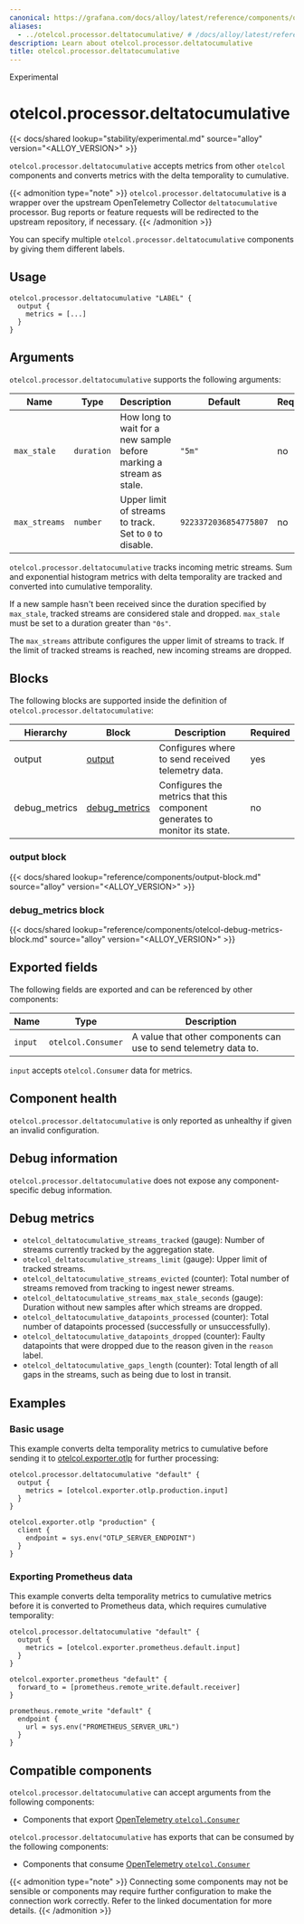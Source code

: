 ```yaml
---
canonical: https://grafana.com/docs/alloy/latest/reference/components/otelcol/otelcol.processor.deltatocumulative/
aliases:
  - ../otelcol.processor.deltatocumulative/ # /docs/alloy/latest/reference/otelcol.processor.deltatocumulative/
description: Learn about otelcol.processor.deltatocumulative
title: otelcol.processor.deltatocumulative
---
```


<span class="badge docs-labels__stage docs-labels__item">Experimental</span>

# otelcol.processor.deltatocumulative

{{< docs/shared lookup="stability/experimental.md" source="alloy" version="<ALLOY_VERSION>" >}}

`otelcol.processor.deltatocumulative` accepts metrics from other `otelcol` components and converts metrics with the delta temporality to cumulative.

{{< admonition type="note" >}}
`otelcol.processor.deltatocumulative` is a wrapper over the upstream OpenTelemetry Collector `deltatocumulative` processor.
Bug reports or feature requests will be redirected to the upstream repository, if necessary.
{{< /admonition >}}

You can specify multiple `otelcol.processor.deltatocumulative` components by giving them different labels.

## Usage

```alloy
otelcol.processor.deltatocumulative "LABEL" {
  output {
    metrics = [...]
  }
}
```

## Arguments

`otelcol.processor.deltatocumulative` supports the following arguments:

| Name          | Type       | Description                                                         | Default       | Required |
| ------------- | ---------- | ------------------------------------------------------------------- | ------------- | -------- |
| `max_stale`   | `duration` | How long to wait for a new sample before marking a stream as stale. | `"5m"`        | no       |
| `max_streams` | `number`   | Upper limit of streams to track. Set to `0` to disable.             | `9223372036854775807` | no       |

`otelcol.processor.deltatocumulative` tracks incoming metric streams.
Sum and exponential histogram metrics with delta temporality are tracked and converted into cumulative temporality.

If a new sample hasn't been received since the duration specified by `max_stale`, tracked streams are considered stale and dropped. `max_stale` must be set to a duration greater than `"0s"`.

The `max_streams` attribute configures the upper limit of streams to track.
If the limit of tracked streams is reached, new incoming streams are dropped.

## Blocks

The following blocks are supported inside the definition of `otelcol.processor.deltatocumulative`:

| Hierarchy     | Block             | Description                                                                | Required |
| ------------- | ----------------- | -------------------------------------------------------------------------- | -------- |
| output        | [output][]        | Configures where to send received telemetry data.                          | yes      |
| debug_metrics | [debug_metrics][] | Configures the metrics that this component generates to monitor its state. | no       |

[output]: #output-block
[debug_metrics]: #debug_metrics-block

### output block

{{< docs/shared lookup="reference/components/output-block.md" source="alloy" version="<ALLOY_VERSION>" >}}

### debug_metrics block

{{< docs/shared lookup="reference/components/otelcol-debug-metrics-block.md" source="alloy" version="<ALLOY_VERSION>" >}}

## Exported fields

The following fields are exported and can be referenced by other components:

| Name    | Type               | Description                                                      |
| ------- | ------------------ | ---------------------------------------------------------------- |
| `input` | `otelcol.Consumer` | A value that other components can use to send telemetry data to. |

`input` accepts `otelcol.Consumer` data for metrics.

## Component health

`otelcol.processor.deltatocumulative` is only reported as unhealthy if given an invalid configuration.

## Debug information

`otelcol.processor.deltatocumulative` does not expose any component-specific debug information.

## Debug metrics

- `otelcol_deltatocumulative_streams_tracked` (gauge): Number of streams currently tracked by the aggregation state.
- `otelcol_deltatocumulative_streams_limit` (gauge): Upper limit of tracked streams.
- `otelcol_deltatocumulative_streams_evicted` (counter): Total number of streams removed from tracking to ingest newer streams.
- `otelcol_deltatocumulative_streams_max_stale_seconds` (gauge): Duration without new samples after which streams are dropped.
- `otelcol_deltatocumulative_datapoints_processed` (counter): Total number of datapoints processed (successfully or unsuccessfully).
- `otelcol_deltatocumulative_datapoints_dropped` (counter): Faulty datapoints that were dropped due to the reason given in the `reason` label.
- `otelcol_deltatocumulative_gaps_length` (counter): Total length of all gaps in the streams, such as being due to lost in transit.

## Examples

### Basic usage

This example converts delta temporality metrics to cumulative before sending it to [otelcol.exporter.otlp][] for further processing:

```alloy
otelcol.processor.deltatocumulative "default" {
  output {
    metrics = [otelcol.exporter.otlp.production.input]
  }
}

otelcol.exporter.otlp "production" {
  client {
    endpoint = sys.env("OTLP_SERVER_ENDPOINT")
  }
}
```

[otelcol.exporter.otlp]: ../otelcol.exporter.otlp/

### Exporting Prometheus data

This example converts delta temporality metrics to cumulative metrics before it is converted to Prometheus data, which requires cumulative temporality:

```alloy
otelcol.processor.deltatocumulative "default" {
  output {
    metrics = [otelcol.exporter.prometheus.default.input]
  }
}

otelcol.exporter.prometheus "default" {
  forward_to = [prometheus.remote_write.default.receiver]
}

prometheus.remote_write "default" {
  endpoint {
    url = sys.env("PROMETHEUS_SERVER_URL")
  }
}
```

<!-- START GENERATED COMPATIBLE COMPONENTS -->

## Compatible components

`otelcol.processor.deltatocumulative` can accept arguments from the following components:

- Components that export [OpenTelemetry `otelcol.Consumer`](../../../compatibility/#opentelemetry-otelcolconsumer-exporters)

`otelcol.processor.deltatocumulative` has exports that can be consumed by the following components:

- Components that consume [OpenTelemetry `otelcol.Consumer`](../../../compatibility/#opentelemetry-otelcolconsumer-consumers)

{{< admonition type="note" >}}
Connecting some components may not be sensible or components may require further configuration to make the connection work correctly.
Refer to the linked documentation for more details.
{{< /admonition >}}

<!-- END GENERATED COMPATIBLE COMPONENTS -->
